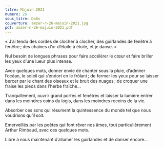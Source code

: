 ```yaml
---
titre: Majuin 2021
numero: 26
sous_titre: Dañs
couverture: amzer-n-26-majuin-2021.jpg
pdf: amzer-n-26-majuin-2021.pdf
---
```

« J’ai tendu des cordes de clocher à clocher, des guirlandes de fenêtre à fenêtre ; des chaînes d’or d’étoile à étoile,
et je danse. »  
  
Nul besoin de longues phrases pour faire accélérer le cœur et faire briller les yeux d’une lueur plus intense.  
  
Avec quelques mots, donner envie de chanter sous la pluie, d’admirer l’océan, le soleil qui s’endort en le frôlant ; de
fermer les yeux pour se laisser bercer par le chant des oiseaux et le bruit des nuages ; de croquer une fraise les pieds
dans l’herbe fraîche…  
  
Tranquillement, ouvrir grand portes et fenêtres et laisser la lumière entrer dans les moindres coins du logis, dans les
moindres recoins de la vie.  
  
Absorber ces sons qui résument la quintessence du monde tel que nous voudrions qu’il soit.  
  
Emerveillés par les poètes qui font rêver nos âmes, tout particulièrement Arthur Rimbaud, avec ces quelques mots.  
  
Libre à nous maintenant d’allumer les guirlandes et de danser encore…  

